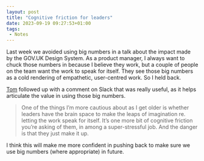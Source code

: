 ```yaml
---
layout: post
title: "Cognitive friction for leaders"
date: 2023-09-19 09:27:53+01:00
tags:
 - Notes
---
```


Last week we avoided using big numbers in a talk about the impact made by the GOV.‌UK Design System. As a product manager, I always want to chuck those numbers in because I believe they work, but a couple of people on the team want the work to speak for itself. They see those big numbers as a cold rendering of empathetic, user-centred work. So I held back.

[Tom](https://leaningforward.com) followed up with a comment on Slack that was really useful, as it helps articulate the value in using those big numbers.

> One of the things I’m more cautious about as I get older is whether leaders have the brain space to make the leaps of imagination re. letting the work speak for itself. It’s one more bit of cognitive friction you’re asking of them, in among a super-stressful job. And the danger is that they just make it up.

I think this will make me more confident in pushing back to make sure we use big numbers (where appropriate) in future.

